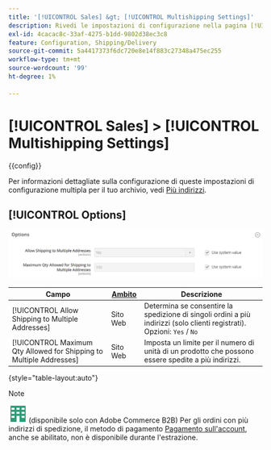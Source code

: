 ```yaml
---
title: '[!UICONTROL Sales] &gt; [!UICONTROL Multishipping Settings]'
description: Rivedi le impostazioni di configurazione nella pagina [!UICONTROL Sales] &gt; [!UICONTROL Multishipping Settings] dell'amministratore di Commerce.
exl-id: 4cacac8c-33af-4275-b1dd-9802d38ec3c8
feature: Configuration, Shipping/Delivery
source-git-commit: 5a4417373f6dc720e8e14f883c27348a475ec255
workflow-type: tm+mt
source-wordcount: '99'
ht-degree: 1%

---
```


# [!UICONTROL Sales] > [!UICONTROL Multishipping Settings]

{{config}}

Per informazioni dettagliate sulla configurazione di queste impostazioni di configurazione multipla per il tuo archivio, vedi [Più indirizzi](../../stores-purchase/shipping-settings.md#multiple-addresses).

## [!UICONTROL Options]

![Opzioni](./assets/multishipping-settings-options.png)<!-- zoom -->

<!-- [Options](https://experienceleague.adobe.com/en/docs/commerce-admin/stores-sales/delivery/shipping-settings#multiple-addresses) -->

| Campo | [Ambito](../../getting-started/websites-stores-views.md#scope-settings) | Descrizione |
|--- |--- |--- |
| [!UICONTROL Allow Shipping to Multiple Addresses] | Sito Web | Determina se consentire la spedizione di singoli ordini a più indirizzi (solo clienti registrati). Opzioni: `Yes` / `No` |
| [!UICONTROL Maximum Qty Allowed for Shipping to Multiple Addresses] | Sito Web | Imposta un limite per il numero di unità di un prodotto che possono essere spedite a più indirizzi. |

{style="table-layout:auto"}

>[!NOTE]
>
>![Adobe Commerce B2B](../../assets/b2b.svg) (disponibile solo con Adobe Commerce B2B) Per gli ordini con più indirizzi di spedizione, il metodo di pagamento [Pagamento sull&#39;account](../../b2b/enable-basic-features.md#configure-payment-on-account), anche se abilitato, non è disponibile durante l&#39;estrazione.
